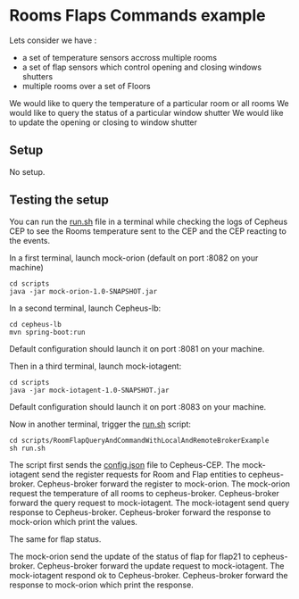 # Rooms Flaps Commands example

Lets consider we have :
 - a set of temperature sensors accross multiple rooms
 - a set of flap sensors which control opening and closing windows shutters
 - multiple rooms over a set of Floors

We would like to query the temperature of a particular room or all rooms
We would like to query the status of a particular window shutter
We would like to update the opening or closing to window shutter

## Setup
No setup.

## Testing the setup

You can run the [run.sh](run.sh) file in a terminal while checking the logs of Cepheus CEP
to see the Rooms temperature sent to the CEP and the CEP reacting to the events.

In a first terminal, launch mock-orion (default on port :8082 on your machine)

    cd scripts
    java -jar mock-orion-1.0-SNAPSHOT.jar

In a second terminal, launch Cepheus-lb:

    cd cepheus-lb
    mvn spring-boot:run

Default configuration should launch it on port :8081 on your machine.

Then in a third terminal, launch mock-iotagent:

    cd scripts
    java -jar mock-iotagent-1.0-SNAPSHOT.jar

Default configuration should launch it on port :8083 on your machine.

Now in another terminal, trigger the [run.sh](run.sh) script:

    cd scripts/RoomFlapQueryAndCommandWithLocalAndRemoteBrokerExample
    sh run.sh

The script first sends the [config.json](config.json) file to Cepheus-CEP.
The mock-iotagent send the register requests for Room and Flap entities to cepheus-broker. Cepheus-broker forward the register to mock-orion.
The mock-orion request the temperature of all rooms to cepheus-broker. Cepheus-broker forward the query request to mock-iotagent.
The mock-iotagent send query response to Cepheus-broker. Cepheus-broker forward the response to mock-orion which print the values.

The same for flap status.

The mock-orion send the update of the status of flap for flap21 to cepheus-broker. Cepheus-broker forward the update request to mock-iotagent.
The mock-iotagent respond ok to Cepheus-broker. Cepheus-broker forward the response to mock-orion which print the response.


